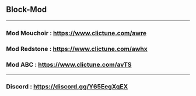 ## Block-Mod
-----------------------------------------------------------
### Mod Mouchoir : https://www.clictune.com/awre
### Mod Redstone : https://www.clictune.com/awhx
### Mod ABC : https://www.clictune.com/avTS
-----------------------------------------------------------
### Discord : https://discord.gg/Y65EegXqEX
